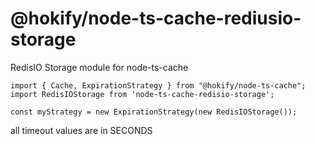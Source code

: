 # @hokify/node-ts-cache-rediusio-storage
RedisIO Storage module for node-ts-cache

```
import { Cache, ExpirationStrategy } from "@hokify/node-ts-cache";
import RedisIOStorage from 'node-ts-cache-redisio-storage';

const myStrategy = new ExpirationStrategy(new RedisIOStorage());
```

all timeout values are in SECONDS
